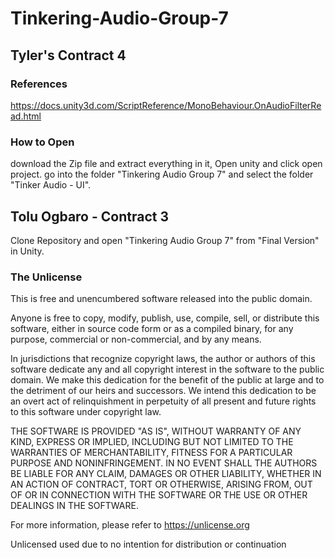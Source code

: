 # Tinkering-Audio-Group-7



## Tyler's Contract 4
### References

https://docs.unity3d.com/ScriptReference/MonoBehaviour.OnAudioFilterRead.html

### How to Open

download the Zip file and extract everything in it, Open unity and click open project. go into the folder "Tinkering Audio Group 7" and select the folder "Tinker Audio - UI". 


## Tolu Ogbaro - Contract 3

Clone Repository and open "Tinkering Audio Group 7" from "Final Version" in Unity.


### The Unlicense
  
This is free and unencumbered software released into the public domain.

Anyone is free to copy, modify, publish, use, compile, sell, or
distribute this software, either in source code form or as a compiled
binary, for any purpose, commercial or non-commercial, and by any
means.

In jurisdictions that recognize copyright laws, the author or authors
of this software dedicate any and all copyright interest in the
software to the public domain. We make this dedication for the benefit
of the public at large and to the detriment of our heirs and
successors. We intend this dedication to be an overt act of
relinquishment in perpetuity of all present and future rights to this
software under copyright law.

THE SOFTWARE IS PROVIDED "AS IS", WITHOUT WARRANTY OF ANY KIND,
EXPRESS OR IMPLIED, INCLUDING BUT NOT LIMITED TO THE WARRANTIES OF
MERCHANTABILITY, FITNESS FOR A PARTICULAR PURPOSE AND NONINFRINGEMENT.
IN NO EVENT SHALL THE AUTHORS BE LIABLE FOR ANY CLAIM, DAMAGES OR
OTHER LIABILITY, WHETHER IN AN ACTION OF CONTRACT, TORT OR OTHERWISE,
ARISING FROM, OUT OF OR IN CONNECTION WITH THE SOFTWARE OR THE USE OR
OTHER DEALINGS IN THE SOFTWARE.

For more information, please refer to <https://unlicense.org>

Unlicensed used due to no intention for distribution or continuation
